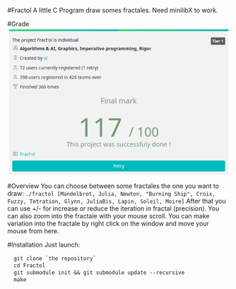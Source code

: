#Fractol
A little C Program draw somes fractales. Need minilibX to work.

#Grade
![Grade image](/fractol_grade.png?raw=true)


#Overview
You can choose between some fractales the one you want to draw:
`./fractol [Mandelbrot, Julia, Newton, "Burning Ship", Croix, Fuzzy, Tetration, Glynn, JuliaBis, Lapin, Soleil, Moire]`
After that you can use +/- for increase or reduce the iteration in fractal (precision).
You can also zoom into the fractale with your mouse scroll.
You can make variation into the fractale by right click on the window and move your mouse from here.

#Installation
Just launch:
```
  git clone `the repository`
  cd Fractol
  git submodule init && git submodule update --recursive
  make
```
